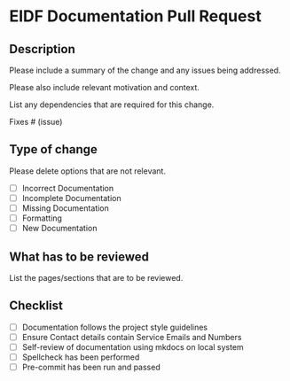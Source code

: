 # EIDF Documentation Pull Request

## Description

Please include a summary of the change and any issues being addressed.

Please also include relevant motivation and context.

List any dependencies that are required for this change.

Fixes # (issue)

## Type of change

Please delete options that are not relevant.

- [ ] Incorrect Documentation
- [ ] Incomplete Documentation
- [ ] Missing Documentation
- [ ] Formatting
- [ ] New Documentation

## What has to be reviewed

List the pages/sections that are to be reviewed.

## Checklist

- [ ] Documentation follows the project style guidelines
- [ ] Ensure Contact details contain Service Emails and Numbers
- [ ] Self-review of documentation using mkdocs on local system
- [ ] Spellcheck has been performed
- [ ] Pre-commit has been run and passed
